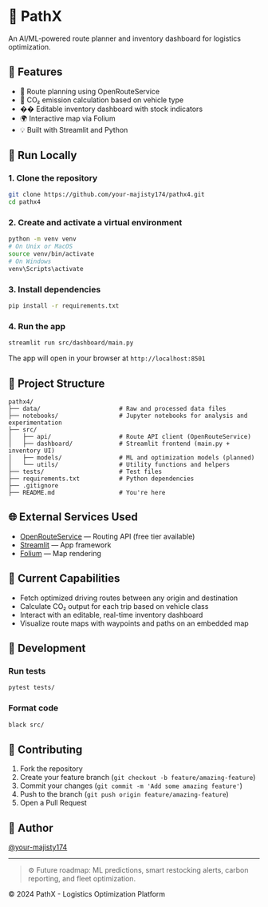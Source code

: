 # 🚣️ PathX

An AI/ML-powered route planner and inventory dashboard for logistics optimization.

## 🔧 Features
- 📍 Route planning using OpenRouteService
- 🌱 CO₂ emission calculation based on vehicle type
- �� Editable inventory dashboard with stock indicators
- 🌍 Interactive map via Folium
- 💡 Built with Streamlit and Python

## 🚀 Run Locally

### 1. Clone the repository
```bash
git clone https://github.com/your-majisty174/pathx4.git
cd pathx4
```

### 2. Create and activate a virtual environment
```bash
python -m venv venv
# On Unix or MacOS
source venv/bin/activate
# On Windows
venv\Scripts\activate
```

### 3. Install dependencies
```bash
pip install -r requirements.txt
```

### 4. Run the app
```bash
streamlit run src/dashboard/main.py
```

The app will open in your browser at `http://localhost:8501`

## 📁 Project Structure
```
pathx4/
├── data/                      # Raw and processed data files
├── notebooks/                 # Jupyter notebooks for analysis and experimentation
├── src/
│   ├── api/                   # Route API client (OpenRouteService)
│   ├── dashboard/             # Streamlit frontend (main.py + inventory UI)
│   ├── models/                # ML and optimization models (planned)
│   └── utils/                 # Utility functions and helpers
├── tests/                     # Test files
├── requirements.txt           # Python dependencies
├── .gitignore
├── README.md                  # You're here
```

## 🌐 External Services Used
- [OpenRouteService](https://openrouteservice.org/) — Routing API (free tier available)
- [Streamlit](https://streamlit.io/) — App framework
- [Folium](https://python-visualization.github.io/folium/) — Map rendering

## 🧪 Current Capabilities
- Fetch optimized driving routes between any origin and destination
- Calculate CO₂ output for each trip based on vehicle class
- Interact with an editable, real-time inventory dashboard
- Visualize route maps with waypoints and paths on an embedded map

## 🧪 Development

### Run tests
```bash
pytest tests/
```

### Format code
```bash
black src/
```

## 🤝 Contributing
1. Fork the repository
2. Create your feature branch (`git checkout -b feature/amazing-feature`)
3. Commit your changes (`git commit -m 'Add some amazing feature'`)
4. Push to the branch (`git push origin feature/amazing-feature`)
5. Open a Pull Request

## 👤 Author
[@your-majisty174](https://github.com/your-majisty174)

---
> ⚙️ Future roadmap: ML predictions, smart restocking alerts, carbon reporting, and fleet optimization.

© 2024 PathX - Logistics Optimization Platform
